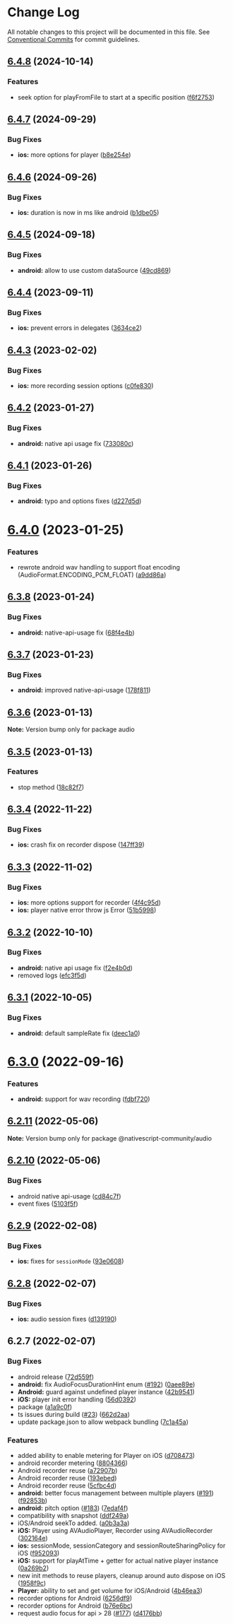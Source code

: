 # Change Log

All notable changes to this project will be documented in this file.
See [Conventional Commits](https://conventionalcommits.org) for commit guidelines.

## [6.4.8](https://github.com/nativescript-community/audio/compare/v6.4.7...v6.4.8) (2024-10-14)

### Features

* seek option for playFromFile to start at a specific position ([f6f2753](https://github.com/nativescript-community/audio/commit/f6f2753e782e9464c051b8380df65cabff96b762))

## [6.4.7](https://github.com/nativescript-community/audio/compare/v6.4.6...v6.4.7) (2024-09-29)

### Bug Fixes

* **ios:** more options for player ([b8e254e](https://github.com/nativescript-community/audio/commit/b8e254e72665ca9ce213d93682e704eac66340ab))

## [6.4.6](https://github.com/nativescript-community/audio/compare/v6.4.5...v6.4.6) (2024-09-26)

### Bug Fixes

* **ios:** duration is now in ms like android ([b1dbe05](https://github.com/nativescript-community/audio/commit/b1dbe058c63780bb27e23ff89fae408530cec0ca))

## [6.4.5](https://github.com/nativescript-community/audio/compare/v6.4.4...v6.4.5) (2024-09-18)

### Bug Fixes

* **android:** allow to use custom dataSource ([49cd869](https://github.com/nativescript-community/audio/commit/49cd8697d8771decb6167c4b676a7d8dcc776e11))

## [6.4.4](https://github.com/nativescript-community/audio/compare/v6.4.3...v6.4.4) (2023-09-11)

### Bug Fixes

* **ios:** prevent errors in delegates ([3634ce2](https://github.com/nativescript-community/audio/commit/3634ce26541e976dec67bcc3d4a25109b04ce913))

## [6.4.3](https://github.com/nativescript-community/audio/compare/v6.4.2...v6.4.3) (2023-02-02)

### Bug Fixes

* **ios:** more recording session options ([c0fe830](https://github.com/nativescript-community/audio/commit/c0fe830f16e1e36174dc88d314f43fd2832f7158))

## [6.4.2](https://github.com/nativescript-community/audio/compare/v6.4.1...v6.4.2) (2023-01-27)

### Bug Fixes

* **android:** native api usage fix ([733080c](https://github.com/nativescript-community/audio/commit/733080cc333cad5fdae909a35b965f215ce9a879))

## [6.4.1](https://github.com/nativescript-community/audio/compare/v6.4.0...v6.4.1) (2023-01-26)

### Bug Fixes

* **android:** typo and options fixes ([d227d5d](https://github.com/nativescript-community/audio/commit/d227d5d4ca0c3f7f7545cdf83b714b22f2802b04))

# [6.4.0](https://github.com/nativescript-community/audio/compare/v6.3.8...v6.4.0) (2023-01-25)

### Features

* rewrote android wav handling to support float encoding (AudioFormat.ENCODING_PCM_FLOAT) ([a9dd86a](https://github.com/nativescript-community/audio/commit/a9dd86a0fa9e8cf87a04dfcf47eea60c0e54a07e))

## [6.3.8](https://github.com/nativescript-community/audio/compare/v6.3.7...v6.3.8) (2023-01-24)

### Bug Fixes

* **android:** native-api-usage fix ([68f4e4b](https://github.com/nativescript-community/audio/commit/68f4e4bb44698c3d5fa674eaef6c6be1deb05d2a))

## [6.3.7](https://github.com/nativescript-community/audio/compare/v6.3.6...v6.3.7) (2023-01-23)

### Bug Fixes

* **android:** improved native-api-usage ([178f811](https://github.com/nativescript-community/audio/commit/178f81122895e2c26fa1b12fd2d73c03970816e5))

## [6.3.6](https://github.com/nativescript-community/audio/compare/v6.3.5...v6.3.6) (2023-01-13)

**Note:** Version bump only for package audio

## [6.3.5](https://github.com/nativescript-community/audio/compare/v6.3.4...v6.3.5) (2023-01-13)

### Features

* stop method ([18c82f7](https://github.com/nativescript-community/audio/commit/18c82f7d00f7fb33e27ef7dcaa7259e97029aefe))

## [6.3.4](https://github.com/nativescript-community/audio/compare/v6.3.3...v6.3.4) (2022-11-22)

### Bug Fixes

* **ios:** crash fix on recorder dispose ([147ff39](https://github.com/nativescript-community/audio/commit/147ff39e9f8da4ee29b5e61eb65e09150af66437))

## [6.3.3](https://github.com/nativescript-community/audio/compare/v6.3.2...v6.3.3) (2022-11-02)

### Bug Fixes

* **ios:** more options support for recorder ([4f4c95d](https://github.com/nativescript-community/audio/commit/4f4c95dbe1beb7fc3c6818b37a273d41d73020d0))
* **ios:** player native error throw js Error ([51b5998](https://github.com/nativescript-community/audio/commit/51b59989a8a875c6ae4a4a39ff5ff9f7fd99d398))

## [6.3.2](https://github.com/nativescript-community/audio/compare/v6.3.1...v6.3.2) (2022-10-10)

### Bug Fixes

* **android:** native api usage fix ([f2e4b0d](https://github.com/nativescript-community/audio/commit/f2e4b0deec63f3623125c44be7d3b64826c2acd1))
* removed logs ([efc3f5d](https://github.com/nativescript-community/audio/commit/efc3f5d452fb7e35bc4d711f728b379be35f7d4b))

## [6.3.1](https://github.com/nativescript-community/audio/compare/v6.3.0...v6.3.1) (2022-10-05)

### Bug Fixes

* **android:** default sampleRate fix ([deec1a0](https://github.com/nativescript-community/audio/commit/deec1a0533660514728b629a77f0d9007d2c3251))

# [6.3.0](https://github.com/nativescript-community/audio/compare/v6.2.11...v6.3.0) (2022-09-16)

### Features

* **android:** support for wav recording ([fdbf720](https://github.com/nativescript-community/audio/commit/fdbf72075fe82f9705ace173042cc656eb097308))

## [6.2.11](https://github.com/nativescript-community/audio/compare/v6.2.10...v6.2.11) (2022-05-06)

**Note:** Version bump only for package @nativescript-community/audio

## [6.2.10](https://github.com/nativescript-community/audio/compare/v6.2.9...v6.2.10) (2022-05-06)

### Bug Fixes

* android native api-usage ([cd84c7f](https://github.com/nativescript-community/audio/commit/cd84c7f4d6b2f1d72de730b712611c50b293d311))
* event fixes ([5103f5f](https://github.com/nativescript-community/audio/commit/5103f5f9ed59306ba0aab78b79f0764c87cfdc54))

## [6.2.9](https://github.com/nativescript-community/audio/compare/v6.2.8...v6.2.9) (2022-02-08)

### Bug Fixes

* **ios:** fixes for `sessionMode` ([93e0608](https://github.com/nativescript-community/audio/commit/93e060868d1eddf337d5884cd3e53b85889c10a5))

## [6.2.8](https://github.com/nativescript-community/audio/compare/v6.2.7...v6.2.8) (2022-02-07)

### Bug Fixes

* **ios:** audio session fixes ([d139190](https://github.com/nativescript-community/audio/commit/d139190825f9d9004b48b6ab24fbb1a733cbfe67))

## 6.2.7 (2022-02-07)

### Bug Fixes

* android release ([72d559f](https://github.com/nativescript-community/audio/commit/72d559f1e7e64debfedb5886420f1f01047d1773))
* **android:** fix AudioFocusDurationHint enum ([#192](https://github.com/nativescript-community/audio/issues/192)) ([0aee89e](https://github.com/nativescript-community/audio/commit/0aee89e446a8ffb1282686d5949059ebdbef664a))
* **Android:** guard against undefined player instance ([42b9541](https://github.com/nativescript-community/audio/commit/42b95412348c179a371ecfb052a176abf453c06e))
* **iOS:** player init error handling ([56d0392](https://github.com/nativescript-community/audio/commit/56d039224af46956eb05e179a4bff4bb4eb47421))
* package ([a1a9c0f](https://github.com/nativescript-community/audio/commit/a1a9c0f0826a59cbabd63c38bcef77316b469f6e))
* ts issues during build ([#23](https://github.com/nativescript-community/audio/issues/23)) ([662d2aa](https://github.com/nativescript-community/audio/commit/662d2aa24c30062421cd5500f1241a6d76dc2027))
* update package.json to allow webpack bundling ([7c1a45a](https://github.com/nativescript-community/audio/commit/7c1a45acd059daa8015d1d622532d45b2d3705d9))

### Features

* added ability to enable metering for Player on iOS ([d708473](https://github.com/nativescript-community/audio/commit/d70847397c5e2f020a924bc68ce67d8820482b1e))
* android recorder metering ([8804366](https://github.com/nativescript-community/audio/commit/880436684974a3c2e58c8220040b5d9b20187296))
* Android recorder reuse ([a72907b](https://github.com/nativescript-community/audio/commit/a72907bc1c109369eb7a9f9f5558e9d7ff6188f4))
* Android recorder reuse ([193ebed](https://github.com/nativescript-community/audio/commit/193ebed77a3fa2c83a5fa0c4e410f814c652337c))
* Android recorder reuse ([5cfbc4d](https://github.com/nativescript-community/audio/commit/5cfbc4d945d43bc0add5d019d92c2836c14130a9))
* **android:** better focus management between multiple players ([#191](https://github.com/nativescript-community/audio/issues/191)) ([f92853b](https://github.com/nativescript-community/audio/commit/f92853ba623bfc0b9625cd8e274df3007dcbfb51))
* **android:** pitch option ([#183](https://github.com/nativescript-community/audio/issues/183)) ([7edaf4f](https://github.com/nativescript-community/audio/commit/7edaf4f92b7f60f4993524023101d7ac61c68414))
* compatibility with snapshot ([ddf249a](https://github.com/nativescript-community/audio/commit/ddf249a22dd34af7a9c148df77c406cfe11d1ee6))
* iOS/Android seekTo added. ([a0b3a3a](https://github.com/nativescript-community/audio/commit/a0b3a3ad114754427ba9cc5c2d083d86c84c2a9e))
* **iOS:** Player using AVAudioPlayer, Recorder using AVAudioRecorder ([302164e](https://github.com/nativescript-community/audio/commit/302164e8d642b0b4592e649f8fd4d750e5c48e8c))
* **ios:** sessionMode, sessionCategory and sessionRouteSharingPolicy for iOS ([f952093](https://github.com/nativescript-community/audio/commit/f9520934be29667941adb23a908e3b8c5576899c))
* **iOS:** support for playAtTime + getter for actual native player instance ([0a269b2](https://github.com/nativescript-community/audio/commit/0a269b2e653041b945ada73f9dea5459b4f2b75b))
* new init methods to reuse players, cleanup around auto dispose on iOS ([1958f9c](https://github.com/nativescript-community/audio/commit/1958f9c1020c6f8a78e3e814f6f8c4deac644eae))
* **Player:** ability to set and get volume for iOS/Android ([4b46ea3](https://github.com/nativescript-community/audio/commit/4b46ea318be0a4b4f8069346a2a1b0cc184834ab))
* recorder options for Android ([6256df9](https://github.com/nativescript-community/audio/commit/6256df929c3c3b19326829f1e82a842bfce83c0e))
* recorder options for Android ([b76e6bc](https://github.com/nativescript-community/audio/commit/b76e6bc0210c2a61078703c55be4d9e2ed8be186))
* request audio focus for api > 28 ([#177](https://github.com/nativescript-community/audio/issues/177)) ([d4176bb](https://github.com/nativescript-community/audio/commit/d4176bb35090b15c92ed17d369745c3a20f54abe))
